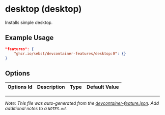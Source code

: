 # desktop (desktop)

Installs simple desktop.

## Example Usage

```json
"features": {
    "ghcr.io/sebst/devcontainer-features/desktop:0": {}
}
```

## Options

| Options Id | Description | Type | Default Value |
| ---------- | ----------- | ---- | ------------- |

---

_Note: This file was auto-generated from the [devcontainer-feature.json](https://github.com/bascodes/devcontainer-features/blob/main/src/desktop/devcontainer-feature.json). Add additional notes to a `NOTES.md`._
